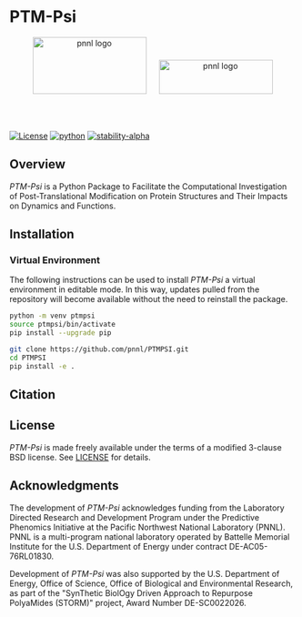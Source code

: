 # PTM-Psi

<p align="center">
<img alt="pnnl logo" src="./.docs/logos/pnnl_logo.png" width="200pt" height="100pt"/> &emsp;
<img alt="pnnl logo" src="./.docs/logos/doe_logo.png" width="200pt" height="60pt"/>
</p>

<br /><br />

[![License](https://img.shields.io/badge/License-BSD_3--Clause-blue.svg)](https://opensource.org/licenses/BSD-3-Clause)
[![python](https://img.shields.io/badge/Python-3.9-3776AB.svg?style=flat&logo=python&logoColor=white)](https://www.python.org)
[![stability-alpha](https://img.shields.io/badge/stability-alpha-f4d03f.svg)](#PTM-Psi)


## Overview

*PTM-Psi* is a Python Package to Facilitate the Computational Investigation of Post-Translational Modification on Protein Structures and Their Impacts on Dynamics and Functions. 

## Installation

### Virtual Environment

The following instructions can be used to install *PTM-Psi* a virtual environment in editable mode. In this way, updates pulled from the repository will become available without the need to reinstall the package.

```bash
python -m venv ptmpsi
source ptmpsi/bin/activate
pip install --upgrade pip

git clone https://github.com/pnnl/PTMPSI.git
cd PTMPSI
pip install -e .
```

## Citation

## License

*PTM-Psi* is made freely available under the terms of a modified 3-clause BSD license. See [LICENSE](./LICENSE) for details.

## Acknowledgments

The development of *PTM-Psi* acknowledges funding from the Laboratory Directed Research and Development Program under the Predictive Phenomics Initiative at the Pacific Northwest National Laboratory (PNNL). PNNL is a multi-program national laboratory operated by Battelle Memorial Institute for the U.S. Department of Energy under contract DE-AC05-76RL01830.

Development of *PTM-Psi* was also supported by the U.S. Department of Energy, Office of Science, Office of Biological and Environmental Research, as part of the "SynThetic BiolOgy Driven Approach to Repurpose PolyaMides (STORM)" project, Award Number DE-SC0022026.
